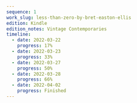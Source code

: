 ```yaml
---
sequence: 1
work_slug: less-than-zero-by-bret-easton-ellis
edition: Kindle
edition_notes: Vintage Contemporaries
timeline:
  - date: 2022-03-22
    progress: 17%
  - date: 2022-03-23
    progress: 33%
  - date: 2022-03-27
    progress: 50%
  - date: 2022-03-28
    progress: 66%
  - date: 2022-04-02
    progress: Finished
---
```

